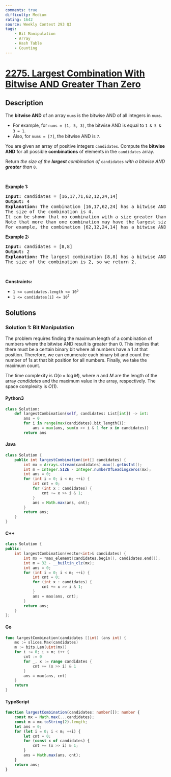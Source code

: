```yaml
---
comments: true
difficulty: Medium
rating: 1642
source: Weekly Contest 293 Q3
tags:
    - Bit Manipulation
    - Array
    - Hash Table
    - Counting
---
```


<!-- problem:start -->

# [2275. Largest Combination With Bitwise AND Greater Than Zero](https://leetcode.com/problems/largest-combination-with-bitwise-and-greater-than-zero)

## Description

<!-- description:start -->

<p>The <strong>bitwise AND</strong> of an array <code>nums</code> is the bitwise AND of all integers in <code>nums</code>.</p>

<ul>
	<li>For example, for <code>nums = [1, 5, 3]</code>, the bitwise AND is equal to <code>1 &amp; 5 &amp; 3 = 1</code>.</li>
	<li>Also, for <code>nums = [7]</code>, the bitwise AND is <code>7</code>.</li>
</ul>

<p>You are given an array of positive integers <code>candidates</code>. Compute the <strong>bitwise AND</strong> for all possible <strong>combinations</strong> of elements in the <code>candidates</code> array.</p>

<p>Return <em>the size of the <strong>largest</strong> combination of </em><code>candidates</code><em> with a bitwise AND <strong>greater</strong> than </em><code>0</code>.</p>

<p>&nbsp;</p>
<p><strong class="example">Example 1:</strong></p>

<pre>
<strong>Input:</strong> candidates = [16,17,71,62,12,24,14]
<strong>Output:</strong> 4
<strong>Explanation:</strong> The combination [16,17,62,24] has a bitwise AND of 16 &amp; 17 &amp; 62 &amp; 24 = 16 &gt; 0.
The size of the combination is 4.
It can be shown that no combination with a size greater than 4 has a bitwise AND greater than 0.
Note that more than one combination may have the largest size.
For example, the combination [62,12,24,14] has a bitwise AND of 62 &amp; 12 &amp; 24 &amp; 14 = 8 &gt; 0.
</pre>

<p><strong class="example">Example 2:</strong></p>

<pre>
<strong>Input:</strong> candidates = [8,8]
<strong>Output:</strong> 2
<strong>Explanation:</strong> The largest combination [8,8] has a bitwise AND of 8 &amp; 8 = 8 &gt; 0.
The size of the combination is 2, so we return 2.
</pre>

<p>&nbsp;</p>
<p><strong>Constraints:</strong></p>

<ul>
	<li><code>1 &lt;= candidates.length &lt;= 10<sup>5</sup></code></li>
	<li><code>1 &lt;= candidates[i] &lt;= 10<sup>7</sup></code></li>
</ul>

<!-- description:end -->

## Solutions

<!-- solution:start -->

### Solution 1: Bit Manipulation

The problem requires finding the maximum length of a combination of numbers where the bitwise AND result is greater than $0$. This implies that there must be a certain binary bit where all numbers have a $1$ at that position. Therefore, we can enumerate each binary bit and count the number of $1$s at that bit position for all numbers. Finally, we take the maximum count.

The time complexity is $O(n \times \log M)$, where $n$ and $M$ are the length of the array $\textit{candidates}$ and the maximum value in the array, respectively. The space complexity is $O(1)$.

<!-- tabs:start -->

#### Python3

```python
class Solution:
    def largestCombination(self, candidates: List[int]) -> int:
        ans = 0
        for i in range(max(candidates).bit_length()):
            ans = max(ans, sum(x >> i & 1 for x in candidates))
        return ans
```

#### Java

```java
class Solution {
    public int largestCombination(int[] candidates) {
        int mx = Arrays.stream(candidates).max().getAsInt();
        int m = Integer.SIZE - Integer.numberOfLeadingZeros(mx);
        int ans = 0;
        for (int i = 0; i < m; ++i) {
            int cnt = 0;
            for (int x : candidates) {
                cnt += x >> i & 1;
            }
            ans = Math.max(ans, cnt);
        }
        return ans;
    }
}
```

#### C++

```cpp
class Solution {
public:
    int largestCombination(vector<int>& candidates) {
        int mx = *max_element(candidates.begin(), candidates.end());
        int m = 32 - __builtin_clz(mx);
        int ans = 0;
        for (int i = 0; i < m; ++i) {
            int cnt = 0;
            for (int x : candidates) {
                cnt += x >> i & 1;
            }
            ans = max(ans, cnt);
        }
        return ans;
    }
};
```

#### Go

```go
func largestCombination(candidates []int) (ans int) {
	mx := slices.Max(candidates)
	m := bits.Len(uint(mx))
	for i := 0; i < m; i++ {
		cnt := 0
		for _, x := range candidates {
			cnt += (x >> i) & 1
		}
		ans = max(ans, cnt)
	}
	return
}
```

#### TypeScript

```ts
function largestCombination(candidates: number[]): number {
    const mx = Math.max(...candidates);
    const m = mx.toString(2).length;
    let ans = 0;
    for (let i = 0; i < m; ++i) {
        let cnt = 0;
        for (const x of candidates) {
            cnt += (x >> i) & 1;
        }
        ans = Math.max(ans, cnt);
    }
    return ans;
}
```

<!-- tabs:end -->

<!-- solution:end -->

<!-- problem:end -->

